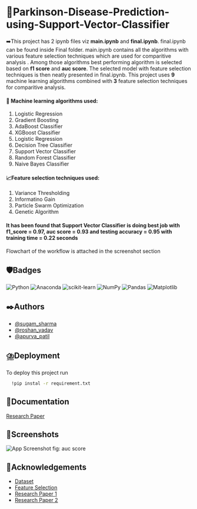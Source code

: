 
# 🧠Parkinson-Disease-Prediction-using-Support-Vector-Classifier
➡️This project has 2 ipynb files viz **main.ipynb** and **final.ipynb**. final.ipynb can be found inside Final folder. 
main.ipynb contains all the algorithms with various feature selection techniques which are used for comparitive analysis . Among those algorithms best performing algorithm is selected based on **f1 score** and **auc score**. The selected model with feature selection techniques is then neatly presented in final.ipynb.
This project uses **9** machine learning algorithms combined with **3** feature selection techniques for comparitive analysis.
#### 🤖 Machine learning algorithms used:
1. Logistic Regression
2. Gradient Boosting
3. AdaBoost Classifier
4. XGBoost Classifier
5. Logistic Regression
6. Decision Tree Classifier
7. Support Vector Classifier
9. Random Forest Classifier
10. Naive Bayes Classifier 
#### 📈Feature selection techniques used:
1. Variance Thresholding
2. Informatino Gain
3. Particle Swarm Optimization
4. Genetic Algorithm
#### **It has been found that Support Vector Classifier is doing best job with f1_score = 0.97, auc score = 0.93 and testing accuracy = 0.95 with training time = 0.22 seconds**
Flowchart of the workflow is attached in the screenshot section





## 🛡️Badges
![Python](https://img.shields.io/badge/python-3670A0?style=for-the-badge&logo=python&logoColor=ffdd54)
![Anaconda](https://img.shields.io/badge/Anaconda-%2344A833.svg?style=for-the-badge&logo=anaconda&logoColor=white)
![scikit-learn](https://img.shields.io/badge/scikit--learn-%23F7931E.svg?style=for-the-badge&logo=scikit-learn&logoColor=white)
![NumPy](https://img.shields.io/badge/numpy-%23013243.svg?style=for-the-badge&logo=numpy&logoColor=white)
![Pandas](https://img.shields.io/badge/pandas-%23150458.svg?style=for-the-badge&logo=pandas&logoColor=white)
![Matplotlib](https://img.shields.io/badge/Matplotlib-%23ffffff.svg?style=for-the-badge&logo=Matplotlib&logoColor=black)


## ✒️Authors

- [@sugam_sharma](https://github.com/sugam21)
- [@roshan_yadav](https://github.com/Yadav-Roshan)
- [@apurva_patil](https://github.com/ap1701)


## ⛈️Deployment

To deploy this project run

```bash
  !pip instal -r requirement.txt
```


## 🔖Documentation

[Research Paper](https://www.overleaf.com/read/zfcvdgdqwqys)


## 🌟Screenshots


![App Screenshot](https://github.com/sugam21/Parkinson-Disease-Prediction-by-analysing-various-machine-learning-algorithms/blob/766790a981c6266810bc76299435a1c12429a24f/roc_curve.png)
fig: auc score


## 📘Acknowledgements

 - [Dataset](https://archive.ics.uci.edu/ml/datasets/parkinsons)
 - [Feature Selection](https://www.analyticsvidhya.com/blog/2020/10/feature-selection-techniques-in-machine-learning/)
 - [Research Paper 1](https://bulldogjob.com/news/449-how-to-write-a-good-readme-for-your-github-project)
 - [Research Paper 2](https://www.researchgate.net/publication/357448942_THE_PARKINSON'S_DISEASE_DETECTION_USING_MACHINE_LEARNING_TECHNIQUES#:~:text=There%20is%20a%20model%20for,affected%20person%20by%20Parkinson's%20disease.)
